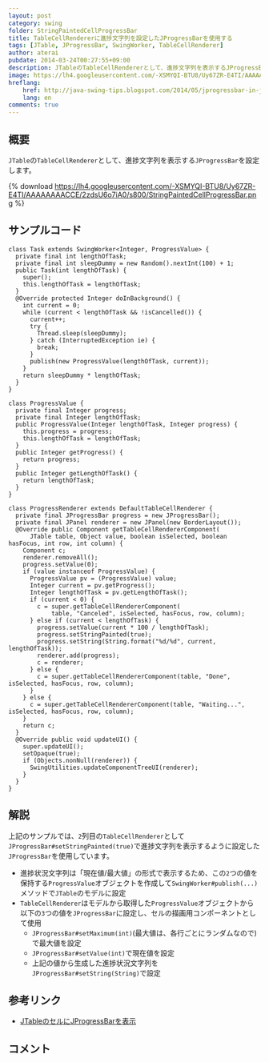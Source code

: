 ```yaml
---
layout: post
category: swing
folder: StringPaintedCellProgressBar
title: TableCellRendererに進捗文字列を設定したJProgressBarを使用する
tags: [JTable, JProgressBar, SwingWorker, TableCellRenderer]
author: aterai
pubdate: 2014-03-24T00:27:55+09:00
description: JTableのTableCellRendererとして、進捗文字列を表示するJProgressBarを設定します。
image: https://lh4.googleusercontent.com/-XSMYQI-BTU8/Uy67ZR-E4TI/AAAAAAAACCE/2zdsU6o7iA0/s800/StringPaintedCellProgressBar.png
hreflang:
    href: http://java-swing-tips.blogspot.com/2014/05/jprogressbar-in-jtable-cell-render.html
    lang: en
comments: true
---
```

## 概要
`JTable`の`TableCellRenderer`として、進捗文字列を表示する`JProgressBar`を設定します。

{% download https://lh4.googleusercontent.com/-XSMYQI-BTU8/Uy67ZR-E4TI/AAAAAAAACCE/2zdsU6o7iA0/s800/StringPaintedCellProgressBar.png %}

## サンプルコード
<pre class="prettyprint"><code>class Task extends SwingWorker&lt;Integer, ProgressValue&gt; {
  private final int lengthOfTask;
  private final int sleepDummy = new Random().nextInt(100) + 1;
  public Task(int lengthOfTask) {
    super();
    this.lengthOfTask = lengthOfTask;
  }
  @Override protected Integer doInBackground() {
    int current = 0;
    while (current &lt; lengthOfTask &amp;&amp; !isCancelled()) {
      current++;
      try {
        Thread.sleep(sleepDummy);
      } catch (InterruptedException ie) {
        break;
      }
      publish(new ProgressValue(lengthOfTask, current));
    }
    return sleepDummy * lengthOfTask;
  }
}

class ProgressValue {
  private final Integer progress;
  private final Integer lengthOfTask;
  public ProgressValue(Integer lengthOfTask, Integer progress) {
    this.progress = progress;
    this.lengthOfTask = lengthOfTask;
  }
  public Integer getProgress() {
    return progress;
  }
  public Integer getLengthOfTask() {
    return lengthOfTask;
  }
}

class ProgressRenderer extends DefaultTableCellRenderer {
  private final JProgressBar progress = new JProgressBar();
  private final JPanel renderer = new JPanel(new BorderLayout());
  @Override public Component getTableCellRendererComponent(
      JTable table, Object value, boolean isSelected, boolean hasFocus, int row, int column) {
    Component c;
    renderer.removeAll();
    progress.setValue(0);
    if (value instanceof ProgressValue) {
      ProgressValue pv = (ProgressValue) value;
      Integer current = pv.getProgress();
      Integer lengthOfTask = pv.getLengthOfTask();
      if (current &lt; 0) {
        c = super.getTableCellRendererComponent(
            table, "Canceled", isSelected, hasFocus, row, column);
      } else if (current &lt; lengthOfTask) {
        progress.setValue(current * 100 / lengthOfTask);
        progress.setStringPainted(true);
        progress.setString(String.format("%d/%d", current, lengthOfTask));
        renderer.add(progress);
        c = renderer;
      } else {
        c = super.getTableCellRendererComponent(table, "Done", isSelected, hasFocus, row, column);
      }
    } else {
      c = super.getTableCellRendererComponent(table, "Waiting...", isSelected, hasFocus, row, column);
    }
    return c;
  }
  @Override public void updateUI() {
    super.updateUI();
    setOpaque(true);
    if (Objects.nonNull(renderer)) {
      SwingUtilities.updateComponentTreeUI(renderer);
    }
  }
}
</code></pre>

## 解説
上記のサンプルでは、`2`列目の`TableCellRenderer`として`JProgressBar#setStringPainted(true)`で進捗文字列を表示するように設定した`JProgressBar`を使用しています。

- 進捗状況文字列は「現在値/最大値」の形式で表示するため、この`2`つの値を保持する`ProgressValue`オブジェクトを作成して`SwingWorker#publish(...)`メソッドで`JTable`のモデルに設定
- `TableCellRenderer`はモデルから取得した`ProgressValue`オブジェクトから以下の`3`つの値を`JProgressBar`に設定し、セルの描画用コンポーネントとして使用
    - `JProgressBar#setMaximum(int)`(最大値は、各行ごとにランダムなので)で最大値を設定
    - `JProgressBar#setValue(int)`で現在値を設定
    - 上記の値から生成した進捗状況文字列を`JProgressBar#setString(String)`で設定

<!-- dummy comment line for breaking list -->

## 参考リンク
- [JTableのセルにJProgressBarを表示](https://ateraimemo.com/Swing/TableCellProgressBar.html)

<!-- dummy comment line for breaking list -->

## コメント
